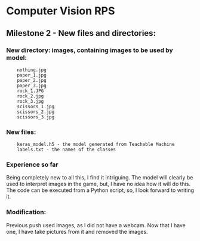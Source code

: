 # Computer Vision RPS

## Milestone 2 - New files and directories:

### New directory: images, containing images to be used by model:

        nothing.jpg
        paper_1.jpg
        paper_2.jpg
        paper_3.jpg
        rock_1.JPG
        rock_2.jpg
        rock_3.jpg
        scissors_1.jpg
        scissors_2.jpg
        scissors_3.jpg

### New files:

        keras_model.h5 - the model generated from Teachable Machine
        labels.txt - the names of the classes

### Experience so far

Being completely new to all this, I find it intriguing.
The model will clearly be used to interpret images in the game, but, I have no idea how it will do this.
The code can be executed from a Python script, so, I look forward to writing it.

### Modification:

Previous push used images, as I did not have a webcam.
Now that I have one, I have take pictures from it and removed the images.